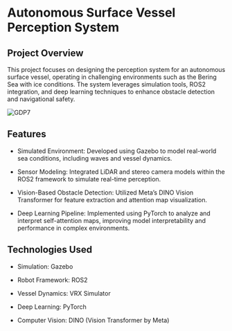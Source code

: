 # Autonomous Surface Vessel Perception System
## Project Overview
This project focuses on designing the perception system for an autonomous surface vessel, operating in challenging environments such as the Bering Sea with ice conditions. The system leverages simulation tools, ROS2 integration, and deep learning techniques to enhance obstacle detection and navigational safety.

![GDP7](https://github.com/user-attachments/assets/7cc6abdb-46e6-4259-9d47-dd7bb5a14a11)


## Features

- Simulated Environment: Developed using Gazebo to model real-world sea conditions, including waves and vessel dynamics.

- Sensor Modeling: Integrated LiDAR and stereo camera models within the ROS2 framework to simulate real-time perception.

- Vision-Based Obstacle Detection: Utilized Meta’s DINO Vision Transformer for feature extraction and attention map visualization.

- Deep Learning Pipeline: Implemented using PyTorch to analyze and interpret self-attention maps, improving model interpretability and performance in complex environments.

## Technologies Used

- Simulation: Gazebo

- Robot Framework: ROS2

- Vessel Dynamics: VRX Simulator

- Deep Learning: PyTorch

- Computer Vision: DINO (Vision Transformer by Meta)
